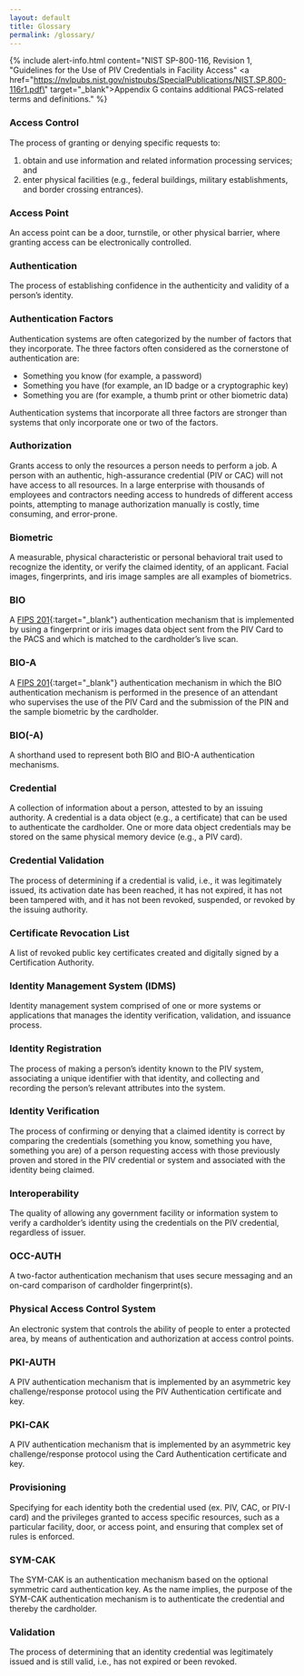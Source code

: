 ```yaml
---
layout: default
title: Glossary
permalink: /glossary/
---
```


{% include alert-info.html content="NIST SP-800-116, Revision 1, \"Guidelines for the Use of PIV Credentials in Facility Access\" <a href=\"https://nvlpubs.nist.gov/nistpubs/SpecialPublications/NIST.SP.800-116r1.pdf\" target=\"_blank\">Appendix G </a> contains additional PACS-related terms and definitions." %}


### Access Control 

The process of granting or denying specific requests to: 

1. obtain and use information and related information processing services; and 
2. enter physical facilities (e.g., federal buildings, military establishments, and border crossing entrances).


### Access Point 

An access point can be a door, turnstile, or other physical barrier, where granting access can be electronically controlled.


### Authentication

The process of establishing confidence in the authenticity and validity of a person’s identity.


### Authentication Factors	

Authentication systems are often categorized by the number of factors that they incorporate. The three factors often considered as the cornerstone of authentication are:

- Something you know (for example, a password)
- Something you have (for example, an ID badge or a cryptographic key)
- Something you are (for example, a thumb print or other biometric data)

Authentication systems that incorporate all three factors are stronger than systems that only incorporate one or two of the factors.	


### Authorization

Grants access to only the resources a person needs to perform a job.  A person with an authentic, high-assurance credential (PIV or CAC) will not have access to all resources.  In a large enterprise with thousands of employees and contractors needing access to hundreds of different access points, attempting to manage authorization manually is costly, time consuming, and error-prone.


### Biometric 

A measurable, physical characteristic or personal behavioral trait used to recognize the identity, or verify the claimed identity, of an applicant. Facial images, fingerprints, and iris image samples are all examples of biometrics.


### BIO

A [FIPS 201](https://nvlpubs.nist.gov/nistpubs/FIPS/NIST.FIPS.201-2.pdf){:target="_blank"} authentication mechanism that is implemented by using a fingerprint or iris images data object sent from the PIV Card to the PACS and which is matched to the cardholder’s live scan.


### BIO-A

A [FIPS 201](https://nvlpubs.nist.gov/nistpubs/FIPS/NIST.FIPS.201-2.pdf){:target="_blank"} authentication mechanism in which the BIO authentication mechanism is performed in the presence of an attendant who supervises the use of the PIV Card and the submission of the PIN and the sample biometric by the cardholder.


### BIO(-A)

A shorthand used to represent both BIO and BIO-A authentication mechanisms.


### Credential

A collection of information about a person, attested to by an issuing authority. A credential is a data object (e.g., a certificate) that can be used to authenticate the cardholder. One or more data object credentials may be stored on the same physical memory device (e.g., a PIV card).


### Credential Validation

The process of determining if a credential is valid, i.e., it was legitimately issued, its activation date has been reached, it has not expired, it has not been tampered with, and it has not been revoked, suspended, or revoked by the issuing authority.


### Certificate Revocation List 

A list of revoked public key certificates created and digitally signed by a Certification Authority.	


### Identity Management System (IDMS) 

Identity management system comprised of one or more systems or applications that manages the identity verification, validation, and issuance process.


### Identity Registration

The process of making a person’s identity known to the PIV system, associating a unique identifier with that identity, and collecting and recording the person’s relevant attributes into the system.


### Identity Verification 

The process of confirming or denying that a claimed identity is correct by comparing the credentials (something you know, something you have, something you are) of a person requesting access with those previously proven and stored in the PIV credential or system and associated with the identity being claimed.


### Interoperability 

The quality of allowing any government facility or information system to verify a cardholder’s identity using the credentials on the PIV credential, regardless of issuer.


### OCC-AUTH

A two-factor authentication mechanism that uses secure messaging and an on-card comparison of cardholder fingerprint(s).

### Physical Access Control System
An electronic system that controls the ability of people to enter a protected area, by means of authentication and authorization at access control points.


### PKI-AUTH

A PIV authentication mechanism that is implemented by an asymmetric key challenge/response protocol using the PIV
Authentication certificate and key.


### PKI-CAK

A PIV authentication mechanism that is implemented by an asymmetric key challenge/response protocol using the Card Authentication certificate and key.


### Provisioning

Specifying for each identity both the credential used (ex. PIV, CAC, or PIV-I card) and the privileges granted to access specific resources, such as a particular facility, door, or access point, and ensuring that complex set of rules is enforced.


### SYM-CAK

The SYM-CAK is an authentication mechanism based on the optional symmetric card authentication key. As the name implies, the purpose of the SYM-CAK authentication mechanism is to authenticate the credential and thereby the cardholder.


### Validation

The process of determining that an identity credential was legitimately issued and is still valid, i.e., has not expired or been revoked.
